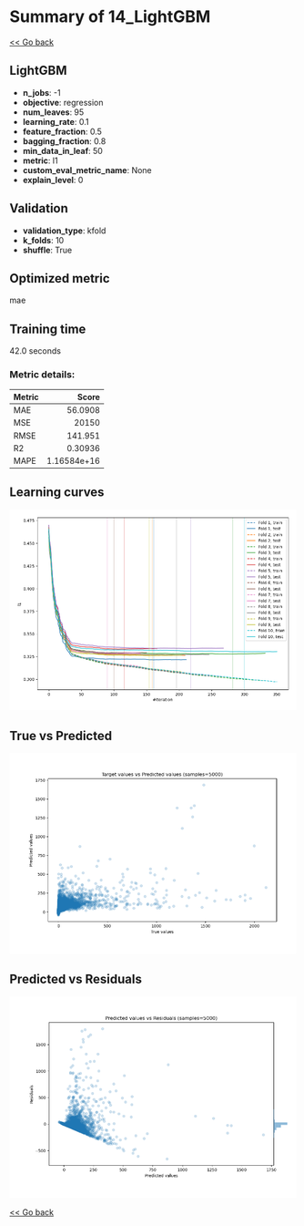 # Summary of 14_LightGBM

[<< Go back](../README.md)


## LightGBM
- **n_jobs**: -1
- **objective**: regression
- **num_leaves**: 95
- **learning_rate**: 0.1
- **feature_fraction**: 0.5
- **bagging_fraction**: 0.8
- **min_data_in_leaf**: 50
- **metric**: l1
- **custom_eval_metric_name**: None
- **explain_level**: 0

## Validation
 - **validation_type**: kfold
 - **k_folds**: 10
 - **shuffle**: True

## Optimized metric
mae

## Training time

42.0 seconds

### Metric details:
| Metric   |           Score |
|:---------|----------------:|
| MAE      |    56.0908      |
| MSE      | 20150           |
| RMSE     |   141.951       |
| R2       |     0.30936     |
| MAPE     |     1.16584e+16 |



## Learning curves
![Learning curves](learning_curves.png)
## True vs Predicted

![True vs Predicted](true_vs_predicted.png)


## Predicted vs Residuals

![Predicted vs Residuals](predicted_vs_residuals.png)



[<< Go back](../README.md)
